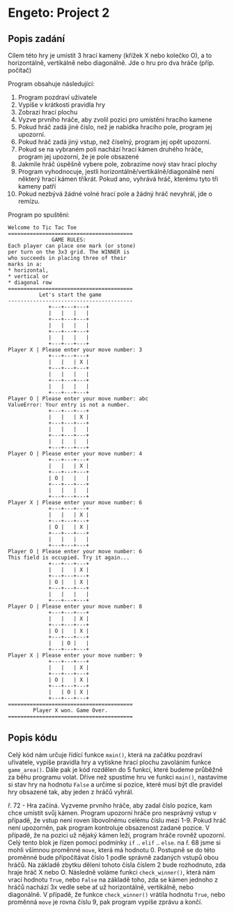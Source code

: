 Engeto: Project 2
===

Popis zadání
---
Cílem této hry je umístit 3 hrací kameny (křížek X nebo kolečko O), a to horizontálně, vertikálně nebo diagonálně. Jde o hru pro dva hráče (příp. počítač)

Program obsahuje následující:
1.  Program pozdraví uživatele
2.  Vypíše v krátkosti pravidla hry
3.  Zobrazí hrací plochu
4.  Vyzve prvního hráče, aby zvolil pozici pro umístění hracího kamene
5.  Pokud hráč zadá jiné číslo, než je nabídka hracího pole, program jej upozorní.
6.  Pokud hráč zadá jiný vstup, než číselný, program jej opět upozorní.
7.  Pokud se na vybraném poli nachází hrací kámen druhého hráče, program jej upozorní, že je pole obsazené
8.  Jakmile hráč úspěšně vybere pole, zobrazíme nový stav hrací plochy
9.  Program vyhodnocuje, jestli horizontálně/vertikálně/diagonálně není některý hrací kámen tříkrát. Pokud ano, vyhrává hráč, kterému tyto tři kameny patří
10. Pokud nezbývá žádné volné hrací pole a žádný hráč nevyhrál, jde o remízu.

Program po spuštění:

```
Welcome to Tic Tac Toe
========================================
              GAME RULES:               
Each player can place one mark (or stone)
per turn on the 3x3 grid. The WINNER is
who succeeds in placing three of their
marks in a:
* horizontal,
* vertical or
* diagonal row
========================================
          Let's start the game          
----------------------------------------
             +---+---+---+              
             |   |   |   |              
             +---+---+---+              
             |   |   |   |              
             +---+---+---+              
             |   |   |   |              
             +---+---+---+              
Player X | Please enter your move number: 3
             +---+---+---+              
             |   |   | X |              
             +---+---+---+              
             |   |   |   |              
             +---+---+---+              
             |   |   |   |              
             +---+---+---+              
Player O | Please enter your move number: abc
ValueError: Your entry is not a number.
             +---+---+---+              
             |   |   | X |              
             +---+---+---+              
             |   |   |   |              
             +---+---+---+              
             |   |   |   |              
             +---+---+---+              
Player O | Please enter your move number: 4
             +---+---+---+              
             |   |   | X |              
             +---+---+---+              
             | O |   |   |              
             +---+---+---+              
             |   |   |   |              
             +---+---+---+              
Player X | Please enter your move number: 6
             +---+---+---+              
             |   |   | X |              
             +---+---+---+              
             | O |   | X |              
             +---+---+---+              
             |   |   |   |              
             +---+---+---+              
Player O | Please enter your move number: 6
This field is occupied. Try it again...
             +---+---+---+              
             |   |   | X |              
             +---+---+---+              
             | O |   | X |              
             +---+---+---+              
             |   |   |   |              
             +---+---+---+              
Player O | Please enter your move number: 8
             +---+---+---+              
             |   |   | X |              
             +---+---+---+              
             | O |   | X |              
             +---+---+---+              
             |   | O |   |              
             +---+---+---+              
Player X | Please enter your move number: 9
             +---+---+---+              
             |   |   | X |              
             +---+---+---+              
             | O |   | X |              
             +---+---+---+              
             |   | O | X |              
             +---+---+---+              
========================================
        Player X won. Game Over.        
========================================
```

Popis kódu
---

Celý kód nám určuje řídící funkce ```main()```, která na začátku pozdraví uřivatele, vypíše pravidla hry a vytiskne hrací plochu zavoláním funkce ```game_area()```. Dále pak je kód rozdělen do 5 funkcí, které budeme průběžně za běhu programu volat. Dříve než spustíme hru ve funkci ```main()```, nastavíme si stav hry na hodnotu ```False``` a určíme si pozice, které musí být dle pravidel hry obsazené tak, aby jeden z hráčů vyhrál.

ř. 72 - Hra začíná.
Vyzveme prvního hráče, aby zadal číslo pozice, kam chce umístit svůj kámen. Program upozorní hráče pro nesprávný vstup v případě, že vstup není roven libovolnému celému číslu mezi 1-9. Pokud hráč není upozorněn, pak program kontroluje obsazenost zadané pozice. V případě, že na pozici už nějaký kámen leží, program hráče rovněž upozorní. Celý tento blok je řízen pomocí podmínky ```if``` .. ```elif``` .. ```else```. na ř. 68 jsme si mohli všimnou proměnné ```move```, která má hodnotu 0. Postupně se do této proměnné bude přípočítávat číslo 1 podle správně zadaných vstupů obou hráčů. Na základě zbytku dělení tohoto čísla číslem 2 bude rozhodnuto, zda hraje hráč X nebo O.
Následně voláme funkci ```check_winner()```, která nám vrací hodnotu ```True```, nebo ```False``` na základě toho, zda se kámen jednoho z hráčů nachází 3x vedle sebe ať už horizontálně, vertikálně, nebo diagonálně.
V případě, že funkce ```check_winner()``` vrátila hodnotu ```True```, nebo proměnná ```move``` je rovna číslu 9, pak program vypíše zprávu a končí.
